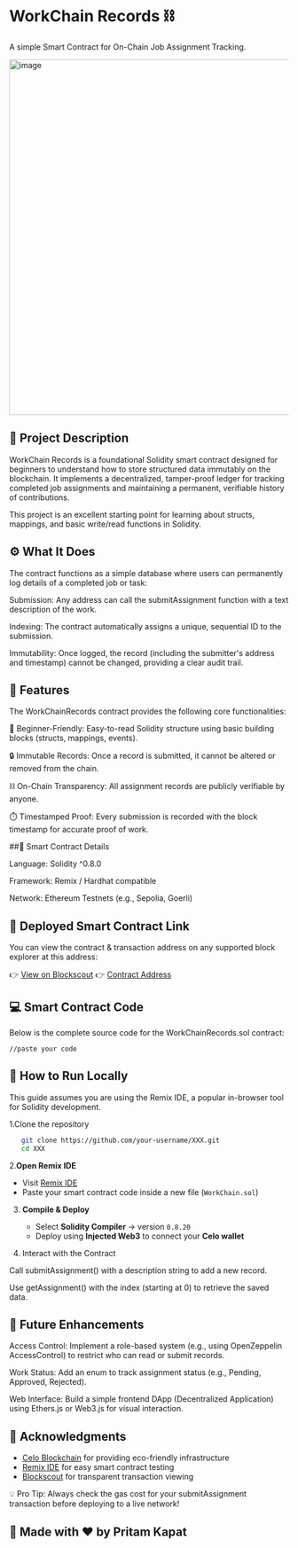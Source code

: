 # WorkChain Records ⛓️
A simple Smart Contract for On-Chain Job Assignment Tracking.

<img width="1187" height="642" alt="image" src="https://github.com/user-attachments/assets/571c34e6-2a2d-42d0-adca-f5b63acdb65b" />


## 📜 Project Description

WorkChain Records is a foundational Solidity smart contract designed for beginners to understand how to store structured data immutably on the blockchain. It implements a decentralized, tamper-proof ledger for tracking completed job assignments and maintaining a permanent, verifiable history of contributions.

This project is an excellent starting point for learning about structs, mappings, and basic write/read functions in Solidity.

## ⚙️ What It Does

The contract functions as a simple database where users can permanently log details of a completed job or task:

Submission: Any address can call the submitAssignment function with a text description of the work.

Indexing: The contract automatically assigns a unique, sequential ID to the submission.

Immutability: Once logged, the record (including the submitter's address and timestamp) cannot be changed, providing a clear audit trail.

## 🌟 Features

The WorkChainRecords contract provides the following core functionalities:

🧠 Beginner-Friendly: Easy-to-read Solidity structure using basic building blocks (structs, mappings, events).

🔒 Immutable Records: Once a record is submitted, it cannot be altered or removed from the chain.

⛓️ On-Chain Transparency: All assignment records are publicly verifiable by anyone.

⏱️ Timestamped Proof: Every submission is recorded with the block timestamp for accurate proof of work.

##📄 Smart Contract Details

Language: Solidity ^0.8.0

Framework: Remix / Hardhat compatible

Network: Ethereum Testnets (e.g., Sepolia, Goerli)

## 🔗 Deployed Smart Contract Link

You can view the contract & transaction address on any supported block explorer at this address:

👉 [View on Blockscout](https://celo-sepolia.blockscout.com/tx/0xca954b0474426311c868b6a8fbb9a5447c395242ec9864113e47585d774a547b)
👉 [Contract Address](https://repo.sourcify.dev/11142220/0x9c7702eCdd3Ad39573B445E0295e03e3106dd036)


## 💻 Smart Contract Code

Below is the complete source code for the WorkChainRecords.sol contract:

```solidity
//paste your code
````


## 🚀 How to Run Locally

This guide assumes you are using the Remix IDE, a popular in-browser tool for Solidity development.

1.Clone the repository

```bash
   git clone https://github.com/your-username/XXX.git
   cd XXX
   ```


2.**Open Remix IDE**

   * Visit [Remix IDE](https://remix.ethereum.org)
   * Paste your smart contract code inside a new file (`WorkChain.sol`)

3. **Compile & Deploy**

   * Select **Solidity Compiler** → version `0.8.20`
   * Deploy using **Injected Web3** to connect your **Celo wallet**


4. Interact with the Contract

Call submitAssignment() with a description string to add a new record.

Use getAssignment() with the index (starting at 0) to retrieve the saved data.

## 🧩 Future Enhancements

Access Control: Implement a role-based system (e.g., using OpenZeppelin AccessControl) to restrict who can read or submit records.

Work Status: Add an enum to track assignment status (e.g., Pending, Approved, Rejected).

Web Interface: Build a simple frontend DApp (Decentralized Application) using Ethers.js or Web3.js for visual interaction.

## 🙌 Acknowledgments

* [Celo Blockchain](https://celo.org/) for providing eco-friendly infrastructure
* [Remix IDE](https://remix.ethereum.org/) for easy smart contract testing
* [Blockscout](https://blockscout.com/) for transparent transaction viewing

💡 Pro Tip: Always check the gas cost for your submitAssignment transaction before deploying to a live network!

## 🧠 Made with ❤️ by Pritam Kapat
